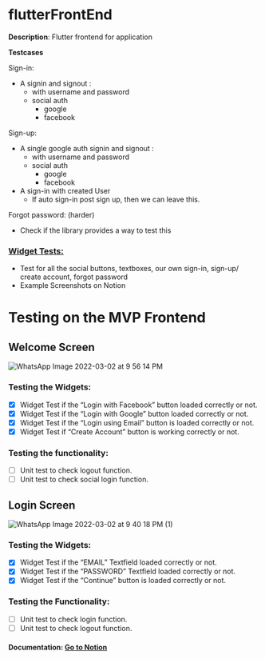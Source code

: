 # flutterFrontEnd
**Description**: Flutter frontend for application

**Testcases**

Sign-in:
- A signin and signout :
    - with username and password
    - social auth
        - google
        - facebook

Sign-up:

- A single google auth signin and signout :
    - with username and password
    - social auth
        - google
        - facebook
- A sign-in with created User
    - If auto sign-in post sign up, then we can leave this.
    

Forgot password: (harder)
- Check if the library provides a way to test this

### [Widget Tests:](https://docs.flutter.dev/testing#widget-tests)
- Test for all the social buttons, textboxes, our own sign-in, sign-up/ create account, forgot password
- Example Screenshots on Notion

# Testing on the MVP Frontend

## Welcome Screen

![WhatsApp Image 2022-03-02 at 9 56 14 PM](https://user-images.githubusercontent.com/64345884/156404903-03a374aa-66c0-49d9-87c1-de02ab31a0aa.jpeg)

### Testing the Widgets:

- [x]  Widget Test if the “Login with Facebook” button loaded correctly or not.
- [x]  Widget Test if the “Login with Google” button loaded correctly or not.
- [x]  Widget Test if the “Login using Email” button is loaded correctly or not.
- [x]  Widget Test if “Create Account” button is working correctly or not.

### Testing the functionality:

- [ ]  Unit test to check logout function.
- [ ]  Unit test to check social login function.

## Login Screen

![WhatsApp Image 2022-03-02 at 9 40 18 PM (1)](https://user-images.githubusercontent.com/64345884/156405846-dec55e2e-8030-49b7-99c2-6b8e2b191e72.jpeg)

### Testing the Widgets:

- [x]  Widget Test if the “EMAIL” Textfield loaded correctly or not.
- [x]  Widget Test if the “PASSWORD” Textfield loaded correctly or not.
- [x]  Widget Test if the “Continue” button is loaded correctly or not.

### Testing the Functionality:

- [ ]  Unit test to check login function.
- [ ]  Unit test to check logout function.

#### **Documentation**: [Go to Notion](https://www.notion.so/rupi-app/MVP-FrontEnd-398d29c25f3c44a5a712076c6990c804)
